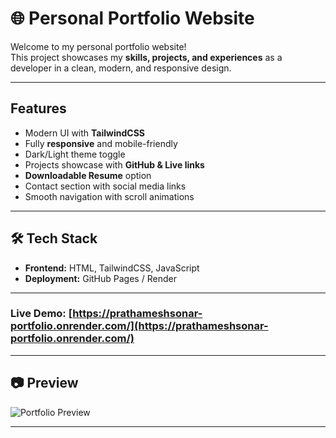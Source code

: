 # 🌐 Personal Portfolio Website

Welcome to my personal portfolio website!   
This project showcases my **skills, projects, and experiences** as a developer in a clean, modern, and responsive design.

---

##  Features
-  Modern UI with **TailwindCSS**
-  Fully **responsive** and mobile-friendly
-  Dark/Light theme toggle
-  Projects showcase with **GitHub & Live links**
-  **Downloadable Resume** option
-  Contact section with social media links
-  Smooth navigation with scroll animations

---

## 🛠 Tech Stack
- **Frontend:** HTML, TailwindCSS, JavaScript  
- **Deployment:** GitHub Pages / Render  

---
### **Live Demo**: [https://prathameshsonar-portfolio.onrender.com/](https://prathameshsonar-portfolio.onrender.com/)

---

## 📷 Preview
![Portfolio Preview](https://github.com/user-attachments/assets/a33ae17f-5a58-4ea9-9b15-32d7278b0b77)

---

